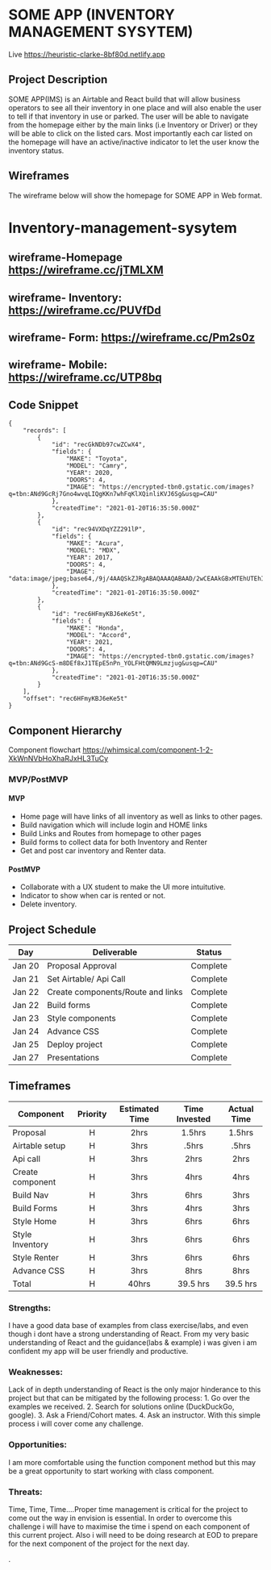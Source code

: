 
# SOME APP (INVENTORY MANAGEMENT SYSYTEM)
Live https://heuristic-clarke-8bf80d.netlify.app




## Project Description

SOME APP(IMS) is an Airtable and React build that will allow business operators to see all their inventory in one place and will also enable the user to tell if that inventory in use or parked. The user will be able  to navigate from the homepage either by the main links (i.e Inventory or Driver) or they will be able to click on the listed cars. Most importantly each car listed on the homepage will have an active/inactive indicator to let the user know the inventory status. 

## Wireframes
The wireframe below will show the homepage for SOME APP in Web format. 

# Inventory-management-sysytem
## wireframe-Homepage https://wireframe.cc/jTMLXM
## wireframe- Inventory: https://wireframe.cc/PUVfDd
## wireframe- Form: https://wireframe.cc/Pm2s0z
## wireframe- Mobile: https://wireframe.cc/UTP8bq

## Code Snippet
```
{
    "records": [
        {
            "id": "recGkNDb97cwZCwX4",
            "fields": {
                "MAKE": "Toyota",
                "MODEL": "Camry",
                "YEAR": 2020,
                "DOORS": 4,
                "IMAGE": "https://encrypted-tbn0.gstatic.com/images?q=tbn:ANd9GcRj7Gno4wvqLIQgKKn7whFqKlXQinliKVJ6Sg&usqp=CAU"
            },
            "createdTime": "2021-01-20T16:35:50.000Z"
        },
        {
            "id": "rec94VXDqYZZ291lP",
            "fields": {
                "MAKE": "Acura",
                "MODEL": "MDX",
                "YEAR": 2017,
                "DOORS": 4,
                "IMAGE": "data:image/jpeg;base64,/9j/4AAQSkZJRgABAQAAAQABAAD/2wCEAAkGBxMTEhUTEhIVFhUWFhUVFRcYGRkYGBcYFxUXFhUVFxUYHSggGBolGxUVIjEhJSkrLi4uFx8zODMtNygtLisBCgoKDg0..."
            },
            "createdTime": "2021-01-20T16:35:50.000Z"
        },
        {
            "id": "rec6HFmyKBJ6eKe5t",
            "fields": {
                "MAKE": "Honda",
                "MODEL": "Accord",
                "YEAR": 2021,
                "DOORS": 4,
                "IMAGE": "https://encrypted-tbn0.gstatic.com/images?q=tbn:ANd9GcS-m8DEf8xJ1TEpE5nPn_YOLFHtQMN9Lmzjug&usqp=CAU"
            },
            "createdTime": "2021-01-20T16:35:50.000Z"
        }
    ],
    "offset": "rec6HFmyKBJ6eKe5t"
}
```
## Component Hierarchy

Component flowchart   https://whimsical.com/component-1-2-XkWnNVbHoXhaRJxHL3TuCy



### MVP/PostMVP

#### MVP

- Home page will have links of all inventory as well as links to other pages.
- Build navigation which will include login and HOME links
- Build Links and Routes from homepage to other pages
- Build forms to collect data for both Inventory and Renter 
- Get and post car inventory and Renter data.


#### PostMVP

- Collaborate with a UX student to make the UI more intuitutive.
- Indicator to show when car is rented or not.
- Delete  inventory.

## Project Schedule


| Day      | Deliverable                                | Status   |
| -------- | ------------------------------------------ | -------- |
| Jan 20   | Proposal Approval                          | Complete |
| Jan 21   | Set Airtable/ Api Call                     | Complete |
| Jan 22   | Create components/Route and links          | Complete |
| Jan 22   | Build forms                                | Complete |
| Jan 23   | Style components                           | Complete |
| Jan 24   | Advance CSS                                | Complete |
| Jan 25   | Deploy project                             | Complete |
| Jan 27   | Presentations                              | Complete |

## Timeframes

| Component                 | Priority | Estimated Time | Time Invested | Actual Time |
| ------------------------- | :------: | :------------: | :-----------: | :---------: |
| Proposal                  |    H     |      2hrs      |     1.5hrs   |   1.5hrs    |
| Airtable setup            |    H     |      3hrs      |     .5hrs    |    .5hrs    |
| Api call                  |    H     |      3hrs      |     2hrs     |    2hrs     |
| Create component          |    H     |      3hrs      |     4hrs     |    4hrs     |
| Build Nav                 |    H     |      3hrs      |     6hrs     |    3hrs     |
| Build Forms               |    H     |      3hrs      |     4hrs     |    3hrs     |
| Style Home                |    H     |      3hrs      |     6hrs     |    6hrs     |
| Style Inventory           |    H     |      3hrs      |     6hrs     |    6hrs     |
| Style Renter              |    H     |      3hrs      |     6hrs     |    6hrs     |
| Advance CSS               |    H     |      3hrs      |     8hrs     |    8hrs     |
| Total                     |    H     |      40hrs     |    39.5 hrs  |   39.5 hrs  |


### Strengths:
I have a good data base of examples from class exercise/labs, and even though i dont have a strong understanding of React. From my very basic understanding of React and the guidance(labs & example) i was given i am confident my app will be user friendly and productive.



### Weaknesses:
Lack of in depth understanding of React is the only major hinderance to this project but that can be mitigated by the following process: 1. Go over the examples we received.
2. Search for solutions online (DuckDuckGo, google). 3. Ask a Friend/Cohort mates. 4. Ask an instructor. With this simple process i will cover come any challenge.



### Opportunities:
I am more comfortable using the function component method but this may be a great opportunity to start working with class component.



### Threats:
Time, Time, Time....Proper time management is critical for the project to come out the way in envision is essential. In order to overcome this challenge i will have to maximise the time i spend on each component of this current project. Also i will need to be doing research at EOD to prepare for the next component of the project for the next day.



.


